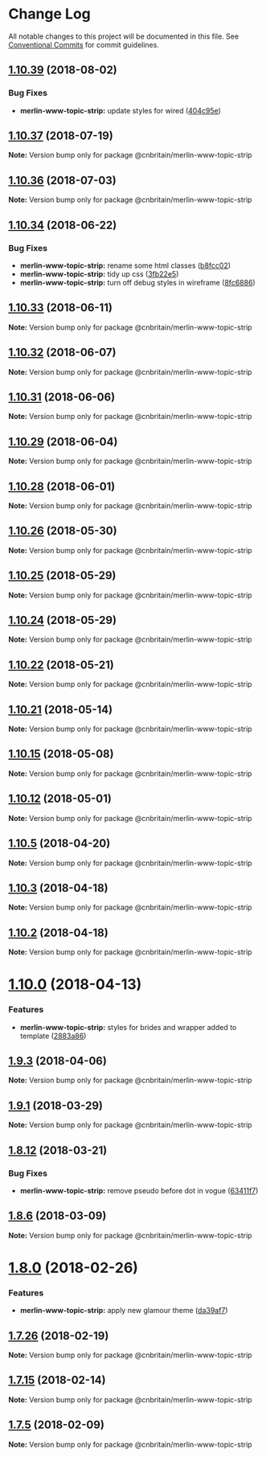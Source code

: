 # Change Log

All notable changes to this project will be documented in this file.
See [Conventional Commits](https://conventionalcommits.org) for commit guidelines.

<a name="1.10.39"></a>
## [1.10.39](https://github.com/cnduk/merlin-www-components/compare/@cnbritain/merlin-www-topic-strip@1.10.38...@cnbritain/merlin-www-topic-strip@1.10.39) (2018-08-02)


### Bug Fixes

* **merlin-www-topic-strip:** update styles for wired ([404c95e](https://github.com/cnduk/merlin-www-components/commit/404c95e))




<a name="1.10.37"></a>
## [1.10.37](https://github.com/cnduk/merlin-www-components/compare/@cnbritain/merlin-www-topic-strip@1.10.36...@cnbritain/merlin-www-topic-strip@1.10.37) (2018-07-19)




**Note:** Version bump only for package @cnbritain/merlin-www-topic-strip

<a name="1.10.36"></a>
## [1.10.36](https://github.com/cnduk/merlin-www-components/compare/@cnbritain/merlin-www-topic-strip@1.10.35...@cnbritain/merlin-www-topic-strip@1.10.36) (2018-07-03)




**Note:** Version bump only for package @cnbritain/merlin-www-topic-strip

<a name="1.10.34"></a>
## [1.10.34](https://github.com/cnduk/merlin-www-components/compare/@cnbritain/merlin-www-topic-strip@1.10.33...@cnbritain/merlin-www-topic-strip@1.10.34) (2018-06-22)


### Bug Fixes

* **merlin-www-topic-strip:** rename some html classes ([b8fcc02](https://github.com/cnduk/merlin-www-components/commit/b8fcc02))
* **merlin-www-topic-strip:** tidy up css ([3fb22e5](https://github.com/cnduk/merlin-www-components/commit/3fb22e5))
* **merlin-www-topic-strip:** turn off debug styles in wireframe ([8fc6886](https://github.com/cnduk/merlin-www-components/commit/8fc6886))




<a name="1.10.33"></a>
## [1.10.33](https://github.com/cnduk/merlin-www-components/compare/@cnbritain/merlin-www-topic-strip@1.10.32...@cnbritain/merlin-www-topic-strip@1.10.33) (2018-06-11)




**Note:** Version bump only for package @cnbritain/merlin-www-topic-strip

<a name="1.10.32"></a>
## [1.10.32](https://github.com/cnduk/merlin-www-components/compare/@cnbritain/merlin-www-topic-strip@1.10.31...@cnbritain/merlin-www-topic-strip@1.10.32) (2018-06-07)




**Note:** Version bump only for package @cnbritain/merlin-www-topic-strip

<a name="1.10.31"></a>
## [1.10.31](https://github.com/cnduk/merlin-www-components/compare/@cnbritain/merlin-www-topic-strip@1.10.30...@cnbritain/merlin-www-topic-strip@1.10.31) (2018-06-06)




**Note:** Version bump only for package @cnbritain/merlin-www-topic-strip

<a name="1.10.29"></a>
## [1.10.29](https://github.com/cnduk/merlin-www-components/compare/@cnbritain/merlin-www-topic-strip@1.10.28...@cnbritain/merlin-www-topic-strip@1.10.29) (2018-06-04)




**Note:** Version bump only for package @cnbritain/merlin-www-topic-strip

<a name="1.10.28"></a>
## [1.10.28](https://github.com/cnduk/merlin-www-components/compare/@cnbritain/merlin-www-topic-strip@1.10.27...@cnbritain/merlin-www-topic-strip@1.10.28) (2018-06-01)




**Note:** Version bump only for package @cnbritain/merlin-www-topic-strip

<a name="1.10.26"></a>
## [1.10.26](https://github.com/cnduk/merlin-www-components/compare/@cnbritain/merlin-www-topic-strip@1.10.25...@cnbritain/merlin-www-topic-strip@1.10.26) (2018-05-30)




**Note:** Version bump only for package @cnbritain/merlin-www-topic-strip

<a name="1.10.25"></a>
## [1.10.25](https://github.com/cnduk/merlin-www-components/compare/@cnbritain/merlin-www-topic-strip@1.10.24...@cnbritain/merlin-www-topic-strip@1.10.25) (2018-05-29)




**Note:** Version bump only for package @cnbritain/merlin-www-topic-strip

<a name="1.10.24"></a>
## [1.10.24](https://github.com/cnduk/merlin-www-components/compare/@cnbritain/merlin-www-topic-strip@1.10.23...@cnbritain/merlin-www-topic-strip@1.10.24) (2018-05-29)




**Note:** Version bump only for package @cnbritain/merlin-www-topic-strip

<a name="1.10.22"></a>
## [1.10.22](https://github.com/cnduk/merlin-www-components/compare/@cnbritain/merlin-www-topic-strip@1.10.21...@cnbritain/merlin-www-topic-strip@1.10.22) (2018-05-21)




**Note:** Version bump only for package @cnbritain/merlin-www-topic-strip

<a name="1.10.21"></a>
## [1.10.21](https://github.com/cnduk/merlin-www-components/compare/@cnbritain/merlin-www-topic-strip@1.10.20...@cnbritain/merlin-www-topic-strip@1.10.21) (2018-05-14)




**Note:** Version bump only for package @cnbritain/merlin-www-topic-strip

<a name="1.10.15"></a>
## [1.10.15](https://github.com/cnduk/merlin-www-components/compare/@cnbritain/merlin-www-topic-strip@1.10.14...@cnbritain/merlin-www-topic-strip@1.10.15) (2018-05-08)




**Note:** Version bump only for package @cnbritain/merlin-www-topic-strip

<a name="1.10.12"></a>
## [1.10.12](https://github.com/cnduk/merlin-www-components/compare/@cnbritain/merlin-www-topic-strip@1.10.11...@cnbritain/merlin-www-topic-strip@1.10.12) (2018-05-01)




**Note:** Version bump only for package @cnbritain/merlin-www-topic-strip

<a name="1.10.5"></a>
## [1.10.5](https://github.com/cnduk/merlin-www-components/compare/@cnbritain/merlin-www-topic-strip@1.10.4...@cnbritain/merlin-www-topic-strip@1.10.5) (2018-04-20)




**Note:** Version bump only for package @cnbritain/merlin-www-topic-strip

<a name="1.10.3"></a>
## [1.10.3](https://github.com/cnduk/merlin-www-components/compare/@cnbritain/merlin-www-topic-strip@1.10.2...@cnbritain/merlin-www-topic-strip@1.10.3) (2018-04-18)




**Note:** Version bump only for package @cnbritain/merlin-www-topic-strip

<a name="1.10.2"></a>
## [1.10.2](https://github.com/cnduk/merlin-www-components/compare/@cnbritain/merlin-www-topic-strip@1.10.1...@cnbritain/merlin-www-topic-strip@1.10.2) (2018-04-18)




**Note:** Version bump only for package @cnbritain/merlin-www-topic-strip

<a name="1.10.0"></a>
# [1.10.0](https://github.com/cnduk/merlin-www-components/compare/@cnbritain/merlin-www-topic-strip@1.9.3...@cnbritain/merlin-www-topic-strip@1.10.0) (2018-04-13)


### Features

* **merlin-www-topic-strip:** styles for brides and wrapper added to template ([2883a86](https://github.com/cnduk/merlin-www-components/commit/2883a86))




<a name="1.9.3"></a>
## [1.9.3](https://github.com/cnduk/merlin-www-components/compare/@cnbritain/merlin-www-topic-strip@1.9.2...@cnbritain/merlin-www-topic-strip@1.9.3) (2018-04-06)




**Note:** Version bump only for package @cnbritain/merlin-www-topic-strip

<a name="1.9.1"></a>
## [1.9.1](https://github.com/cnduk/merlin-www-components/compare/@cnbritain/merlin-www-topic-strip@1.9.0...@cnbritain/merlin-www-topic-strip@1.9.1) (2018-03-29)




**Note:** Version bump only for package @cnbritain/merlin-www-topic-strip

<a name="1.8.12"></a>
## [1.8.12](https://github.com/cnduk/merlin-www-components/compare/@cnbritain/merlin-www-topic-strip@1.8.11...@cnbritain/merlin-www-topic-strip@1.8.12) (2018-03-21)


### Bug Fixes

* **merlin-www-topic-strip:** remove pseudo before dot in vogue ([63411f7](https://github.com/cnduk/merlin-www-components/commit/63411f7))




<a name="1.8.6"></a>
## [1.8.6](https://github.com/cnduk/merlin-www-components/compare/@cnbritain/merlin-www-topic-strip@1.8.5...@cnbritain/merlin-www-topic-strip@1.8.6) (2018-03-09)




**Note:** Version bump only for package @cnbritain/merlin-www-topic-strip

<a name="1.8.0"></a>
# [1.8.0](https://github.com/cnduk/merlin-www-components/compare/@cnbritain/merlin-www-topic-strip@1.7.32...@cnbritain/merlin-www-topic-strip@1.8.0) (2018-02-26)


### Features

* **merlin-www-topic-strip:** apply new glamour theme ([da39af7](https://github.com/cnduk/merlin-www-components/commit/da39af7))




<a name="1.7.26"></a>
## [1.7.26](https://github.com/cnduk/merlin-www-components/compare/@cnbritain/merlin-www-topic-strip@1.7.25...@cnbritain/merlin-www-topic-strip@1.7.26) (2018-02-19)




**Note:** Version bump only for package @cnbritain/merlin-www-topic-strip

<a name="1.7.15"></a>
## [1.7.15](https://github.com/cnduk/merlin-www-components/compare/@cnbritain/merlin-www-topic-strip@1.7.14...@cnbritain/merlin-www-topic-strip@1.7.15) (2018-02-14)




**Note:** Version bump only for package @cnbritain/merlin-www-topic-strip

<a name="1.7.5"></a>
## [1.7.5](https://github.com/cnduk/merlin-www-components/compare/@cnbritain/merlin-www-topic-strip@1.7.4...@cnbritain/merlin-www-topic-strip@1.7.5) (2018-02-09)




**Note:** Version bump only for package @cnbritain/merlin-www-topic-strip
